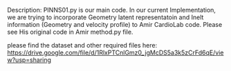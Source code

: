 Description:
PINNS01.py is our main code.
 In our current Implementation, we are trying to incorporate Geometry latent representatoin and Inelt information (Geometry and velocity profile) to Amir CardioLab code. Please see His original code in Amir method.py file.


please find the dataset and other required files here:
https://drive.google.com/file/d/1RlxPTCnlGmz0_jgMcDS5a3k5zCrFd6qE/view?usp=sharing
